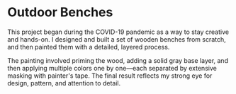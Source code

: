 # Outdoor Benches

This project began during the COVID-19 pandemic as a way to stay creative and hands-on. I designed and built a set of wooden benches from scratch, and then painted them with a detailed, layered process.

The painting involved priming the wood, adding a solid gray base layer, and then applying multiple colors one by one—each separated by extensive masking with painter's tape. The final result reflects my strong eye for design, pattern, and attention to detail.
